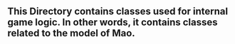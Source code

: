 ## This Directory contains classes used for internal game logic. In other words, it contains classes related to the model of Mao.